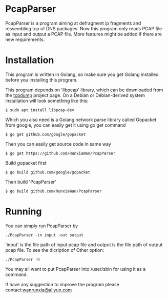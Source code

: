 PcapParser
=========================
PcapParser is a program aiming at defragment ip fragments and ressembling tcp of DNS packages. Now this program only reads PCAP file as input and output a PCAP file. More features might be added if there are new requirements.


Installation
============
This program is written in Golang, so make sure you get Golang installed before you installing this program. 

This program depends on 'libpcap' library, which can be downloaded from the
[tcpdump](http://www.tcpdump.org/) project page. On a Debian or
Debian-derived system installation will look something like this:

    $ sudo apt install libpcap-dev
Which you also need is a Golang network parse library called Gopacket from google, 
you can easily get it using go get command

    $ go get github.com/google/gopacket
Then you can easily get source code in same way

    $ go get https://github.com/RunxiaWan/PcapParser

Build gopacket first

    $ go build github.com/google/gopacket

Then build 'PcapParser'

    $ go build github.com/RunxiaWan/PcapParser

Running
=======
You can simply run PcapParser by

    ./PcapParser -in input -out output
'input' is the file path of input pcap file and output is the file path of output pcap file. To see the dicription of Other option:

    ./PcapParser -h
You may all want to put PcapParser into /user/sbin for using it as a command.

If have any suggestion to improve the program please contact:wanrunxia@aliyun.com
